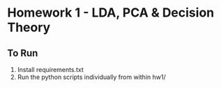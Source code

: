 # Homework 1 - LDA, PCA & Decision Theory
## To Run
1. Install requirements.txt
1. Run the python scripts individually from within hw1/